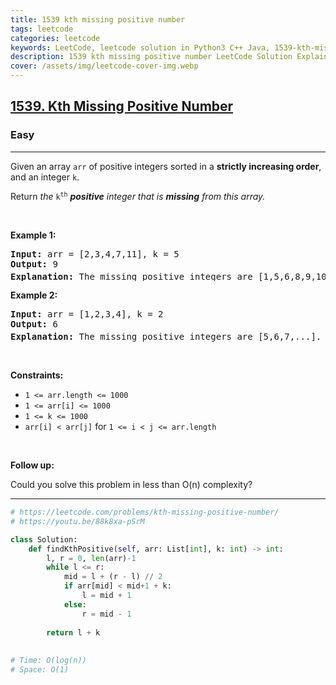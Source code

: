 ```yaml
---
title: 1539 kth missing positive number
tags: leetcode
categories: leetcode
keywords: LeetCode, leetcode solution in Python3 C++ Java, 1539-kth-missing-positive-number solution
description: 1539 kth missing positive number LeetCode Solution Explained
cover: /assets/img/leetcode-cover-img.webp
---
```





<h2><a href="https://leetcode.com/problems/kth-missing-positive-number/">1539. Kth Missing Positive Number</a></h2><h3>Easy</h3><hr><div><p>Given an array <code>arr</code> of positive integers sorted in a <strong>strictly increasing order</strong>, and an integer <code>k</code>.</p>

<p>Return <em>the</em> <code>k<sup>th</sup></code> <em><strong>positive</strong> integer that is <strong>missing</strong> from this array.</em></p>

<p>&nbsp;</p>
<p><strong class="example">Example 1:</strong></p>

<pre><strong>Input:</strong> arr = [2,3,4,7,11], k = 5
<strong>Output:</strong> 9
<strong>Explanation: </strong>The missing positive integers are [1,5,6,8,9,10,12,13,...]. The 5<sup>th</sup>&nbsp;missing positive integer is 9.
</pre>

<p><strong class="example">Example 2:</strong></p>

<pre><strong>Input:</strong> arr = [1,2,3,4], k = 2
<strong>Output:</strong> 6
<strong>Explanation: </strong>The missing positive integers are [5,6,7,...]. The 2<sup>nd</sup> missing positive integer is 6.
</pre>

<p>&nbsp;</p>
<p><strong>Constraints:</strong></p>

<ul>
	<li><code>1 &lt;= arr.length &lt;= 1000</code></li>
	<li><code>1 &lt;= arr[i] &lt;= 1000</code></li>
	<li><code>1 &lt;= k &lt;= 1000</code></li>
	<li><code>arr[i] &lt; arr[j]</code> for <code>1 &lt;= i &lt; j &lt;= arr.length</code></li>
</ul>

<p>&nbsp;</p>
<p><strong>Follow up:</strong></p>

<p>Could you solve this problem in less than O(n) complexity?</p>
</div>

---




```python
# https://leetcode.com/problems/kth-missing-positive-number/
# https://youtu.be/88k8xa-pSrM

class Solution:
    def findKthPositive(self, arr: List[int], k: int) -> int:
        l, r = 0, len(arr)-1
        while l <= r:
            mid = l + (r - l) // 2
            if arr[mid] < mid+1 + k:
                l = mid + 1
            else:
                r = mid - 1
        
        return l + k
    
    
# Time: O(log(n))
# Space: O(1)
```
